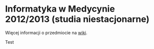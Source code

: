 ﻿# Informatyka w Medycynie 2012/2013 (studia niestacjonarne)

Więcej informacji o przedmiocie na [wiki](https://github.com/put-iwm-2012w/info/wiki).

Test
